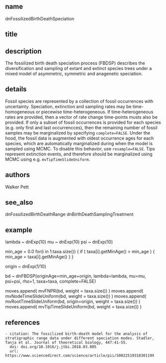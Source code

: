 ## name
dnFossilizedBirthDeathSpeciation
## title
## description
The fossilized birth death speciation process (FBDSP) describes the diversification and sampling of extant and extinct species trees under a mixed model of asymmetric, symmetric and anagenetic speciation.
## details
Fossil species are represented by a collection of fossil occurrences with uncertainty. Speciation, extinction and sampling rates may be time-homogeneous or piecewise time-heterogeneous. If time-heterogeneous rates are provided, then a vector of rate change time-points musts also be provided. If only a subset of fossil occurrences is provided for each species (e.g. only first and last occurrencces), then the remaining number of fossil samples may be marginalized by specifying `complete=FALSE`. Under the hood, the fossil data is augmented with oldest occurrence ages for each species, which are automatically marginalized during when the model is sampled using MCMC. To disable this behavior, use `resample=FALSE`. Tips represent extinction events, and therefore should be marginalized using MCMC using e.g. `mvTipTimeSlideUniform`.
## authors
Walker Pett
## see_also
dnFossilizedBirthDeathRange
dnBirthDeathSamplingTreatment
## example
lambda ~ dnExp(10)
mu ~ dnExp(10)
psi ~ dnExp(10)

min_age = 0.0
for(i in 1:taxa.size())
{
	if ( taxa[i].getMinAge() > min_age )
	{
		min_age = taxa[i].getMinAge()
	}
}

origin ~ dnExp(1/10)

bd ~ dnFBDSP(originAge=min_age+origin, lambda=lambda, mu=mu, psi=psi, rho=1, taxa=taxa, complete=FALSE)

moves.append( mvFNPR(bd, weight = taxa.size()) )
moves.append( mvNodeTimeSlideUniform(bd, weight = taxa.size()) )
moves.append( mvRootTimeSlideUniform(bd, origin=origin, weight = taxa.size()) )
moves.append( mvTipTimeSlideUniform(bd, weight = taxa.size()) )
## references
	- citation: The fossilized birth-death model for the analysis of stratigraphic range data under different speciation modes. Stadler, Tanja et al. Journal of theoretical biology, 447:41-55.
	  doi: doi.org/10.1016/j.jtbi.2018.03.005
	  url: https://www.sciencedirect.com/science/article/pii/S002251931830119X
